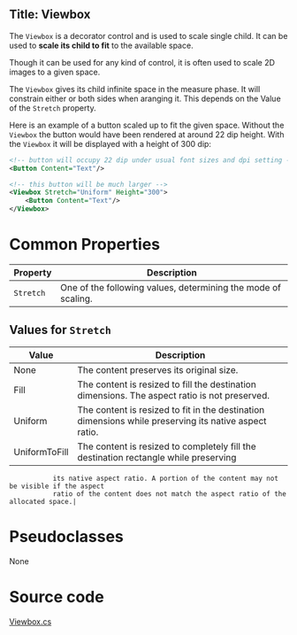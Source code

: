 Title: Viewbox
---
The `Viewbox` is a decorator control and is used to scale single child.
It can be used to **scale its child to fit** to the available space.

Though it can be used for any kind of control, it is often used to scale 2D images to a given space.

The `Viewbox` gives its child infinite space in the measure phase. It will constrain either or both sides when aranging it.
This depends on the Value of the `Stretch` property.

Here is an example of a button scaled up to fit the given space. Without the `Viewbox` the button would have
been rendered at around 22 dip height. With the `Viewbox` it will be displayed with a height of 300 dip:

```xml
<!-- button will occupy 22 dip under usual font sizes and dpi setting -->
<Button Content="Text"/>  

<!-- this button will be much larger -->
<Viewbox Stretch="Uniform" Height="300">
	<Button Content="Text"/>
</Viewbox>
```

# Common Properties

|Property|Description|
|--------|-----------|
|`Stretch`|One of the following values, determining the mode of scaling.|

## Values for `Stretch`
|Value|Description|
|--------|-----------|
|None    |The content preserves its original size.|
|Fill    |The content is resized to fill the destination dimensions. The aspect ratio is not preserved.|
|Uniform |The content is resized to fit in the destination dimensions while preserving its native aspect ratio.|
|UniformToFill|The content is resized to completely fill the destination rectangle while preserving
               its native aspect ratio. A portion of the content may not be visible if the aspect
			   ratio of the content does not match the aspect ratio of the allocated space.|
		

# Pseudoclasses

None
# Source code
[Viewbox.cs](https://github.com/AvaloniaUI/Avalonia/blob/master/src/Avalonia.Controls/Viewbox.cs)
